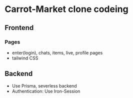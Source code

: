 # Carrot-Market clone codeing

## Frontend

### Pages

- enter(login), chats, items, live, profile pages
- tailwind CSS

## Backend

- Use Prisma, severless backend
- Authentication: Use Iron-Session
